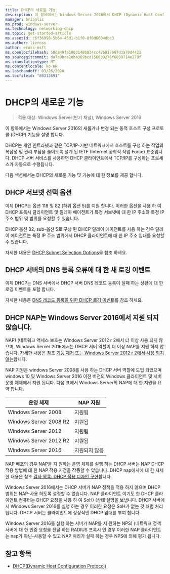 ```yaml
---
title: DHCP의 새로운 기능
description: 이 항목에서는 Windows Server 2016에서 DHCP (Dynamic Host Configuration Protocol)의 새로운 기능에 대 한 개요를 제공 합니다.
manager: brianlic
ms.prod: windows-server
ms.technology: networking-dhcp
ms.topic: get-started-article
ms.assetid: c6f36998-5b64-45d1-b1f0-0f0d6604dbe3
ms.author: lizross
author: eross-msft
ms.openlocfilehash: 58d849fa1003148b034cc426817b97d3a70d4421
ms.sourcegitcommit: da7b9bce1eba369bcd156639276f6899714e279f
ms.translationtype: MT
ms.contentlocale: ko-KR
ms.lasthandoff: 03/26/2020
ms.locfileid: "80312691"
---
```

# <a name="whats-new-in-dhcp"></a>DHCP의 새로운 기능

>적용 대상: Windows Server(반기 채널), Windows Server 2016

이 항목에서는 Windows Server 2016의 새롭거나 변경 되는 동적 호스트 구성 프로토콜 (DHCP) 기능을 설명 합니다.
  
DHCP는 개인 인트라넷과 같은 TCP/IP\-기반 네트워크에서 호스트를 구성 하는 작업의 복잡성 및 관리 부담을 줄이도록 설계 된 IETF (Internet 공학적 작업 Force) 표준입니다. DHCP 서버 서비스를 사용하면 DHCP 클라이언트에서 TCP/IP를 구성하는 프로세스가 자동으로 수행됩니다.

다음 섹션에서는 DHCP의 새로운 기능 및 기능에 대 한 정보를 제공 합니다.

## <a name="dhcp-subnet-selection-options"></a>DHCP 서브넷 선택 옵션

이제 DHCP는 옵션 118 및 82 \(하위 옵션 5\)를 지원 합니다. 이러한 옵션을 사용 하 여 DHCP 프록시 클라이언트 및 릴레이 에이전트가 특정 서브넷에 대 한 IP 주소와 특정 IP 주소 범위 및 범위를 요청할 수 있습니다.


DHCP 옵션 82, sub\-옵션 5로 구성 된 DHCP 릴레이 에이전트를 사용 하는 경우 릴레이 에이전트는 특정 IP 주소 범위에서 DHCP 클라이언트에 대 한 IP 주소 임대를 요청할 수 있습니다.

자세한 내용은 [DHCP Subnet Selection Options](dhcp-subnet-options.md)을 참조 하세요.

## <a name="new-logging-events-for-dns-registration-failures-by-the-dhcp-server"></a>DHCP 서버의 DNS 등록 오류에 대 한 새 로깅 이벤트

이제 DHCP는 DNS 서버에서 DHCP 서버 DNS 레코드 등록이 실패 하는 상황에 대 한 로깅 이벤트를 포함 합니다.

자세한 내용은 [DNS 레코드 등록을 위한 DHCP 로깅 이벤트](dhcp-dns-events.md)를 참조 하세요.

## <a name="dhcp-nap-is-not-supported-in-windows-server-2016"></a>DHCP NAP는 Windows Server 2016에서 지원 되지 않습니다.

NAP\) \(네트워크 액세스 보호는 Windows Server 2012 r 2에서 더 이상 사용 되지 않으며, Windows Server 2016에서는 DHCP 서버 역할이 더 이상 NAP를 지원 하지 않습니다. 자세한 내용은 참조 [기능 제거 또는 Windows Server 2012 r 2에서 사용 되지 않는](https://technet.microsoft.com/library/dn303411.aspx)합니다.  
  
NAP 지원은 windows Server 2008를 사용 하는 DHCP 서버 역할에 도입 되었으며 windows 10 및 Windows Server 2016 이전 버전의 Windows 클라이언트 및 서버 운영 체제에서 지원 됩니다. 다음 표에서 Windows Server의 NAP에 대 한 지원을 요약 합니다.  
  
|운영 체제|NAP 지원|  
|--------------------|---------------|  
| Windows Server 2008 |지원됨|  
| Windows Server 2008 R2 |지원됨|  
| Windows Server 2012 |지원됨|  
| Windows Server 2012 R2 |지원됨|  
| Windows Server 2016|지원되지 않음|  
  
NAP 배포의 경우 NAP을 지 원하는 운영 체제를 실행 하는 DHCP 서버는 NAP DHCP 적용 방법에 대 한 NAP 적용 지점을 작동할 수 있습니다. DHCP nap에서에 대 한 자세한 내용은 참조 [검사 목록: DHCP 적용 디자인 구현](https://technet.microsoft.com/library/dd314186.aspx)합니다.  
  
Windows Server 2016에서는 DHCP 서버가 NAP 정책을 적용 하지 않으며 DHCP 범위는 NAP\-사용 하도록 설정할 수 없습니다. NAP 클라이언트 이기도 한 DHCP 클라이언트 컴퓨터는 DHCP 요청을 사용 하 여 SoH\) \(상태 설명을 보냅니다. DHCP 서버에서 Windows Server 2016를 실행 하는 경우 이러한 요청은 SoH가 없는 것 처럼 처리 됩니다. DHCP 서버는 클라이언트에 정상적인 DHCP 임대를 부여 합니다. 

Windows Server 2016를 실행 하는 서버가 NAP를 지 원하는 NPS\) \(네트워크 정책 서버에 대 한 인증 요청을 전달 하는 RADIUS 프록시 인 경우 이러한 NAP 클라이언트는 nap가 아닌\-사용할 수 있고 NAP 처리가 실패 하는 경우 NPS에 의해 평가 됩니다.
  
## <a name="see-also"></a>참고 항목  
  
-   [DHCP(Dynamic Host Configuration Protocol)](Dynamic-Host-Configuration-Protocol--DHCP-.md)  
  

